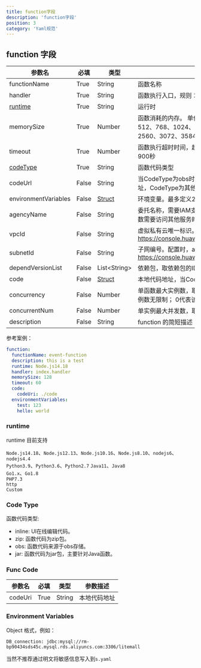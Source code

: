 ```yaml
---
title: function字段
description: 'function字段'
position: 3
category: 'Yaml规范'
---
```


## function 字段

| 参数名                                              | 必填  | 类型                               | 参数描述                                                               |
| --------------------------------------------------- | ----- | ---------------------------------- | ---------------------------------------------------------------------- |
| functionName          | True  | String     | 函数名称                         |
| handler          | True  | String     | 函数执行入口，规则：xx.xx，必须包含“. ”   |
| [runtime](#runtime)           | True  | String     | 运行时   |
| memorySize          | True  | Number     | 函数消耗的内存。 单位M。 取值范围为：128、256、512、768、1024、1280、1536、1792、2048、2560、3072、3584、4096   |
| timeout          | True  | Number     | 函数执行超时时间，超时函数将被强行停止，范围3～900秒   |
| [codeType](#code-type)          | True  | String     | 函数代码类型  |
| codeUrl          | False  | String     | 当CodeType为obs时，该值为函数代码包在OBS上的地址，CodeType为其他值时，该字段为空。  |
| environmentVariables       | False | [Struct](#environment-variables)    | 环境变量。最多定义20个，总长度不超过4KB |
| agencyName          | False  | String     | 委托名称，需要IAM支持，并在IAM界面创建委托，当函数需要访问其他服务时，必须提供该字段  |
| vpcId          | False  | String     | 虚拟私有云唯一标识。配置时，agencyName必填。https://console.huaweicloud.com/vpc/#/vpc/vpcs/list  |
| subnetId          | False  | String     | 子网编号。配置时，agencyName必填。https://console.huaweicloud.com/vpc/#/vpc/subnets  |
| dependVersionList          | False  | List\<String\>        | 依赖包，取依赖包的ID  |
| code          | False  | [Struct](#func-code)        | 本地代码地址，当CodeType为zip时，必填  |
| concurrency          | False  | Number        | 单函数最大实例数，取值-1到1000。 -1代表该函数实例数无限制； 0代表该函数被禁用  |
| concurrentNum          | False  | Number        | 单实例最大并发数，取值-1到1000  |
| description             | False | String                             | function 的简短描述        |


参考案例：

```yaml
function:
  functionName: event-function
  description: this is a test
  runtime: Node.js14.18
  handler: index.handler
  memorySize: 128
  timeout: 60
  code: 
    codeUri: ./code
  environmentVariables:
    test: 123
    hello: world
```

### runtime

runtime 目前支持

`Node.js14.18`、`Node.js12.13`、`Node.js10.16`、`Node.js8.10`、`nodejs6`、`nodejs4.4`  
`Python3.9`、`Python3.6`、`Python2.7`
`Java11`、`Java8`  
`Go1.x`、`Go1.8`  
`PHP7.3`  
`http`  
`Custom`

### Code Type
函数代码类型:

- inline: UI在线编辑代码。 
- zip: 函数代码为zip包。 
- obs: 函数代码来源于obs存储。 
- jar: 函数代码为jar包，主要针对Java函数。

### Func Code 
| 参数名              | 必填  | 类型   | 参数描述                                                                       |
| ------------------- | ----- | ------ | ------------------------------------------------------------------------------ |
| codeUri          | True  | String | 本地代码地址                          |


### Environment Variables

Object 格式，例如：

```
DB_connection: jdbc:mysql://rm-bp90434sds45c.mysql.rds.aliyuncs.com:3306/litemall
```

当然不推荐通过明文将敏感信息写入到`s.yaml`